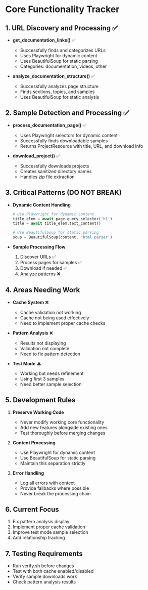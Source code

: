 # Core Functionality Tracker

## 1. URL Discovery and Processing ✅
- **get_documentation_links()** ✅
  - Successfully finds and categorizes URLs
  - Uses Playwright for dynamic content
  - Uses BeautifulSoup for static parsing
  - Categories: documentation, videos, other

- **analyze_documentation_structure()** ✅
  - Successfully analyzes page structure
  - Finds sections, topics, and samples
  - Uses BeautifulSoup for static analysis

## 2. Sample Detection and Processing ✅
- **process_documentation_page()** ✅
  - Uses Playwright selectors for dynamic content
  - Successfully finds downloadable samples
  - Returns ProjectResource with title, URL, and download info

- **download_project()** ✅
  - Successfully downloads projects
  - Creates sanitized directory names
  - Handles zip file extraction

## 3. Critical Patterns (DO NOT BREAK)
- **Dynamic Content Handling**
  ```python
  # Use Playwright for dynamic content
  title_elem = await page.query_selector('h1')
  title = await title_elem.text_content()
  
  # Use BeautifulSoup for static parsing
  soup = BeautifulSoup(content, 'html.parser')
  ```

- **Sample Processing Flow**
  1. Discover URLs ✅
  2. Process pages for samples ✅
  3. Download if needed ✅
  4. Analyze patterns ❌

## 4. Areas Needing Work
- **Cache System** ❌
  - Cache validation not working
  - Cache not being used effectively
  - Need to implement proper cache checks

- **Pattern Analysis** ❌
  - Results not displaying
  - Validation not complete
  - Need to fix pattern detection

- **Test Mode** ⚠️
  - Working but needs refinement
  - Using first 3 samples
  - Need better sample selection

## 5. Development Rules
1. **Preserve Working Code**
   - Never modify working core functionality
   - Add new features alongside existing ones
   - Test thoroughly before merging changes

2. **Content Processing**
   - Use Playwright for dynamic content
   - Use BeautifulSoup for static parsing
   - Maintain this separation strictly

3. **Error Handling**
   - Log all errors with context
   - Provide fallbacks where possible
   - Never break the processing chain

## 6. Current Focus
1. Fix pattern analysis display
2. Implement proper cache validation
3. Improve test mode sample selection
4. Add relationship tracking

## 7. Testing Requirements
- Run verify.sh before changes
- Test with both cache enabled/disabled
- Verify sample downloads work
- Check pattern analysis results 